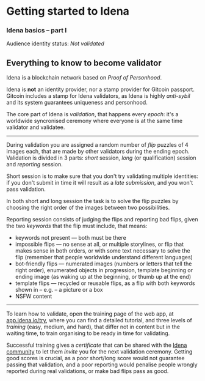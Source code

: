 # Getting started to Idena

### Idena basics – part I

Audience identity status: *Not validated*

## Everything to know to become validator

Idena is a blockchain network based on *Proof of Personhood*.

Idena is **not** an identity provider, nor a stamp provider for Gitcoin passport.
Gitcoin includes a stamp for Idena validators, as Idena is highly *anti-sybil* and its system guarantees uniqueness and personhood.

The core part of Idena is *validation*, that happens every *epoch*: it's a worldwide syncronised ceremony where everyone is at the same time validator and validatee.

***

During validation you are assigned a random number of *flip* puzzles of 4 images each, that are made by other validators during the ending epoch. Validation is divided in 3 parts: *short* session, *long* (or qualification) session and *reporting* session.

Short session is to make sure that you don't try validating multiple identities: if you don't submit in time it will result as a *late submission*, and you won't pass validation.

In both short and long session the task is to solve the flip puzzles by choosing the right order of the images between two possibilities.

Reporting session consists of judging the flips and reporting bad flips, given the two *keywords* that the flip must include, that means:

* keywords not present — both must be there
* impossible flips  —  no sense at all, or multiple storylines, or flip that makes sense in both orders, or with some text necessary to solve the flip (remember that people worldwide understand different languages)
* bot-friendly flips  —  numerated images (numbers or letters that tell the right order), enumerated objects in progression, template beginning or ending image (as waking up at the beginning, or thumb up at the end)
* template flips  —  recycled or reusable flips, as a flip with both keywords shown in – e.g. – a picture or a box
* NSFW content

***

To learn how to validate, open the training page of the web app, at [app.idena.io/try](https://app.idena.io/try), where you can find a detailed tutorial, and three levels of *training* (easy, medium, and hard), that differ not in content but in the waiting time, to train organising to be ready in time for validating.

Successful training gives a *certificate* that can be shared with the [Idena community](https://docs.idena.io/docs/community/channels) to let them *invite* you for the next validation ceremony. Getting good scores is crucial, as a poor short/long score would not guarantee passing that validation, and a poor reporting would penalise people wrongly reported during real validations, or make bad flips pass as good.
